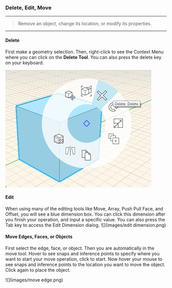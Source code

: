### Delete, Edit, Move
---

> Remove an object, change its location, or modify its properties.

---

#### Delete
First make a geometry selection. Then, right-click to see the Context Menu where you can click on the **Delete Tool**. You can also press the delete key on your keyboard.

![](images/delete.png)

#### Edit
When using many of the editing tools like Move, Array, Push Pull Face, and Offset, you will see a blue dimension box. You can click this dimension after you finish your operation, and input a specific value. You can also press the Tab key to access the Edit Dimension dialog.
 ![](images/edit dimension.png)

#### Move Edges, Faces, or Objects
First select the edge, face, or object. Then you are automatically in the move tool. Hover to see snaps and inference points to specify where you want to start your move operation, click to start. Now hover your mouse to see snaps and inference points to the location you want to move the object. Click again to place the object.

![](images/move edge.png)
